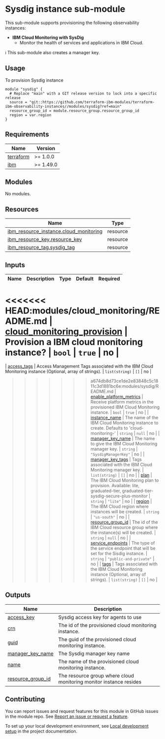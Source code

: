 # Sysdig instance sub-module

This sub-module supports provisioning the following observability instances:

- **IBM Cloud Monitoring with SysDig**
  - Monitor the health of services and applications in IBM Cloud.

:information_source: This sub-module also creates a manager key.

## Usage

To provision Sysdig instance

```hcl
module "sysdig" {
  # Replace "main" with a GIT release version to lock into a specific release
  source = "git::https://github.com/terraform-ibm-modules/terraform-ibm-observability-instances//modules/sysdig?ref=main"
  resource_group_id = module.resource_group.resource_group_id
  region = var.region
}
```

  <!-- BEGINNING OF PRE-COMMIT-TERRAFORM DOCS HOOK -->
## Requirements

| Name | Version |
|------|---------|
| <a name="requirement_terraform"></a> [terraform](#requirement\_terraform) | >= 1.0.0 |
| <a name="requirement_ibm"></a> [ibm](#requirement\_ibm) | >= 1.49.0 |

## Modules

No modules.

## Resources

| Name | Type |
|------|------|
| [ibm_resource_instance.cloud_monitoring](https://registry.terraform.io/providers/ibm-cloud/ibm/latest/docs/resources/resource_instance) | resource |
| [ibm_resource_key.resource_key](https://registry.terraform.io/providers/ibm-cloud/ibm/latest/docs/resources/resource_key) | resource |
| [ibm_resource_tag.sysdig_tag](https://registry.terraform.io/providers/ibm-cloud/ibm/latest/docs/resources/resource_tag) | resource |

## Inputs

| Name | Description | Type | Default | Required |
|------|-------------|------|---------|:--------:|
<<<<<<< HEAD:modules/cloud_monitoring/README.md
| <a name="input_cloud_monitoring_provision"></a> [cloud\_monitoring\_provision](#input\_cloud\_monitoring\_provision) | Provision a IBM cloud monitoring instance? | `bool` | `true` | no |
=======
| <a name="input_access_tags"></a> [access\_tags](#input\_access\_tags) | Access Management Tags associated with the IBM Cloud Monitoring instance (Optional, array of strings). | `list(string)` | `[]` | no |
>>>>>>> a674db8d73ce1de2e83848c5c1811c3d1881bc6e:modules/sysdig/README.md
| <a name="input_enable_platform_metrics"></a> [enable\_platform\_metrics](#input\_enable\_platform\_metrics) | Receive platform metrics in the provisioned IBM Cloud Monitoring instance. | `bool` | `true` | no |
| <a name="input_instance_name"></a> [instance\_name](#input\_instance\_name) | The name of the IBM Cloud Monitoring instance to create. Defaults to 'cloud-monitoring-<region>' | `string` | `null` | no |
| <a name="input_manager_key_name"></a> [manager\_key\_name](#input\_manager\_key\_name) | The name to give the IBM Cloud Monitoring manager key. | `string` | `"SysdigManagerKey"` | no |
| <a name="input_manager_key_tags"></a> [manager\_key\_tags](#input\_manager\_key\_tags) | Tags associated with the IBM Cloud Monitoring manager key. | `list(string)` | `[]` | no |
| <a name="input_plan"></a> [plan](#input\_plan) | The IBM Cloud Monitoring plan to provision. Available: lite, graduated-tier, graduated-tier-sysdig-secure-plus-monitor | `string` | `"lite"` | no |
| <a name="input_region"></a> [region](#input\_region) | The IBM Cloud region where instances will be created. | `string` | `"us-south"` | no |
| <a name="input_resource_group_id"></a> [resource\_group\_id](#input\_resource\_group\_id) | The id of the IBM Cloud resource group where the instance(s) will be created. | `string` | `null` | no |
| <a name="input_service_endpoints"></a> [service\_endpoints](#input\_service\_endpoints) | The type of the service endpoint that will be set for the Sisdig instance. | `string` | `"public-and-private"` | no |
| <a name="input_tags"></a> [tags](#input\_tags) | Tags associated with the IBM Cloud Monitoring instance (Optional, array of strings). | `list(string)` | `[]` | no |

## Outputs

| Name | Description |
|------|-------------|
| <a name="output_access_key"></a> [access\_key](#output\_access\_key) | Sysdig access key for agents to use |
| <a name="output_crn"></a> [crn](#output\_crn) | The id of the provisioned cloud monitoring instance. |
| <a name="output_guid"></a> [guid](#output\_guid) | The guid of the provisioned cloud monitoring instance. |
| <a name="output_manager_key_name"></a> [manager\_key\_name](#output\_manager\_key\_name) | The Sysdig manager key name |
| <a name="output_name"></a> [name](#output\_name) | The name of the provisioned cloud monitoring instance. |
| <a name="output_resource_group_id"></a> [resource\_group\_id](#output\_resource\_group\_id) | The resource group where cloud monitoring monitor instance resides |
<!-- END OF PRE-COMMIT-TERRAFORM DOCS HOOK -->
<!-- BEGIN CONTRIBUTING HOOK -->

<!-- Leave this section as is so that your module has a link to local development environment set up steps for contributors to follow -->

## Contributing

You can report issues and request features for this module in GitHub issues in the module repo. See [Report an issue or request a feature](https://github.com/terraform-ibm-modules/.github/blob/main/.github/SUPPORT.md).

To set up your local development environment, see [Local development setup](https://terraform-ibm-modules.github.io/documentation/#/local-dev-setup) in the project documentation.

<!-- Source for this readme file: https://github.com/terraform-ibm-modules/common-dev-assets/tree/main/module-assets/ci/module-template-automation -->
<!-- END CONTRIBUTING HOOK -->
